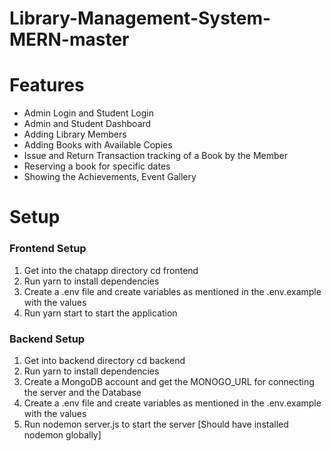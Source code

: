 # Library-Management-System-MERN-master

# Features
- Admin Login and Student Login
- Admin and Student Dashboard
- Adding Library Members
- Adding Books with Available Copies
- Issue and Return Transaction tracking of a Book by the Member
- Reserving a book for specific dates
- Showing the Achievements, Event Gallery

# Setup
### Frontend Setup
1. Get into the chatapp directory cd frontend
2. Run yarn to install dependencies
3. Create a .env file and create variables as mentioned in the .env.example with the values
4. Run yarn start to start the application

### Backend Setup
1. Get into backend directory cd backend
2. Run yarn to install dependencies
3. Create a MongoDB account and get the MONOGO_URL for connecting the server and the Database
4. Create a .env file and create variables as mentioned in the .env.example with the values
5. Run nodemon server.js to start the server [Should have installed nodemon globally]
